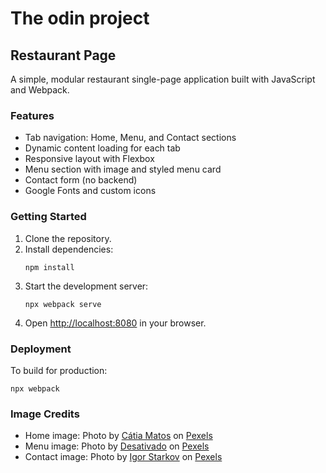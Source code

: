 # The odin project

## Restaurant Page

A simple, modular restaurant single-page application built with JavaScript and Webpack.

### Features

- Tab navigation: Home, Menu, and Contact sections
- Dynamic content loading for each tab
- Responsive layout with Flexbox
- Menu section with image and styled menu card
- Contact form (no backend)
- Google Fonts and custom icons

### Getting Started

1. Clone the repository.
2. Install dependencies:
   ```
   npm install
   ```
3. Start the development server:
   ```
   npx webpack serve
   ```
4. Open [http://localhost:8080](http://localhost:8080) in your browser.

### Deployment

To build for production:

```
npx webpack
```

### Image Credits

- Home image: Photo by [Cátia Matos](https://www.pexels.com/@catiamatos/) on [Pexels](https://www.pexels.com/)
- Menu image: Photo by [Desativado](https://www.pexels.com/@igrejapreta/) on [Pexels](https://www.pexels.com/)
- Contact image: Photo by [Igor Starkov](https://www.pexels.com/@igor-starkov-233202/) on [Pexels](https://www.pexels.com/)
